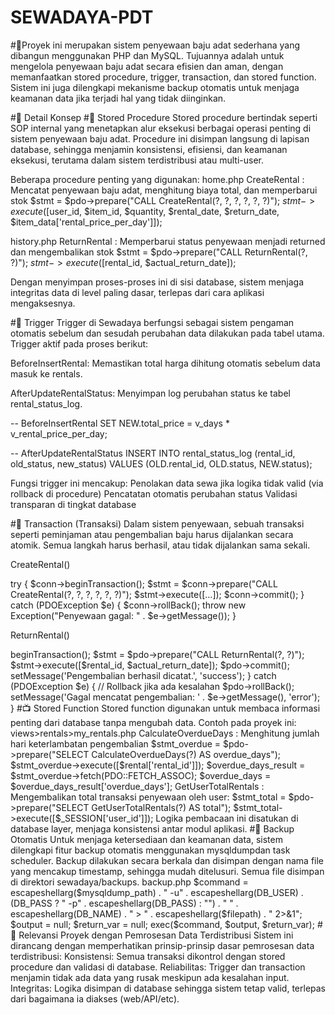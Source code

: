 # SEWADAYA-PDT
#👘Proyek ini merupakan sistem penyewaan baju adat sederhana yang dibangun menggunakan PHP dan MySQL. Tujuannya adalah untuk mengelola penyewaan baju adat secara efisien dan aman, dengan memanfaatkan stored procedure, trigger, transaction, dan stored function. Sistem ini juga dilengkapi mekanisme backup otomatis untuk menjaga keamanan data jika terjadi hal yang tidak diinginkan. 

#📌 Detail Konsep
#🧠 Stored Procedure
Stored procedure bertindak seperti SOP internal yang menetapkan alur eksekusi berbagai operasi penting di sistem penyewaan baju adat. Procedure ini disimpan langsung di lapisan database, sehingga menjamin konsistensi, efisiensi, dan keamanan eksekusi, terutama dalam sistem terdistribusi atau multi-user.

Beberapa procedure penting yang digunakan:
home.php
CreateRental : Mencatat penyewaan baju adat, menghitung biaya total, dan memperbarui stok
$stmt = $pdo->prepare("CALL CreateRental(?, ?, ?, ?, ?, ?)"); 
                $stmt->execute([$user_id, $item_id, $quantity, $rental_date, $return_date, $item_data['rental_price_per_day']]);

history.php
ReturnRental : Memperbarui status penyewaan menjadi returned dan mengembalikan stok
$stmt = $pdo->prepare("CALL ReturnRental(?, ?)");
        $stmt->execute([$rental_id, $actual_return_date]); 

Dengan menyimpan proses-proses ini di sisi database, sistem menjaga integritas data di level paling dasar, terlepas dari cara aplikasi mengaksesnya.

#🚨 Trigger
Trigger di Sewadaya berfungsi sebagai sistem pengaman otomatis sebelum dan sesudah perubahan data dilakukan pada tabel utama.
Trigger aktif pada proses berikut:

BeforeInsertRental: Memastikan total harga dihitung otomatis sebelum data masuk ke rentals.

AfterUpdateRentalStatus: Menyimpan log perubahan status ke tabel rental_status_log.

-- BeforeInsertRental
SET NEW.total_price = v_days * v_rental_price_per_day;

-- AfterUpdateRentalStatus
INSERT INTO rental_status_log (rental_id, old_status, new_status)
VALUES (OLD.rental_id, OLD.status, NEW.status);

Fungsi trigger ini mencakup:
Penolakan data sewa jika logika tidak valid (via rollback di procedure)
Pencatatan otomatis perubahan status
Validasi transparan di tingkat database


#🔄 Transaction (Transaksi)
Dalam sistem penyewaan, sebuah transaksi seperti peminjaman atau pengembalian baju harus dijalankan secara atomik. Semua langkah harus berhasil, atau tidak dijalankan sama sekali.

CreateRental()

try {
    $conn->beginTransaction();
    $stmt = $conn->prepare("CALL CreateRental(?, ?, ?, ?, ?, ?)");
    $stmt->execute([...]);
    $conn->commit();
} catch (PDOException $e) {
    $conn->rollBack();
    throw new Exception("Penyewaan gagal: " . $e->getMessage());
}

ReturnRental()
<?php
try {
    $pdo->beginTransaction();

    $stmt = $pdo->prepare("CALL ReturnRental(?, ?)");
    $stmt->execute([$rental_id, $actual_return_date]);
    $pdo->commit();
    setMessage('Pengembalian berhasil dicatat.', 'success');
} catch (PDOException $e) {
    // Rollback jika ada kesalahan
    $pdo->rollBack();
    setMessage('Gagal mencatat pengembalian: ' . $e->getMessage(), 'error');
}


#📺 Stored Function

Stored function digunakan untuk membaca informasi penting dari database tanpa mengubah data. Contoh pada proyek ini:
views>rentals>my_rentals.php
CalculateOverdueDays : Menghitung jumlah hari keterlambatan pengembalian
$stmt_overdue = $pdo->prepare("SELECT CalculateOverdueDays(?) AS overdue_days");
                            $stmt_overdue->execute([$rental['rental_id']]);
                            $overdue_days_result = $stmt_overdue->fetch(PDO::FETCH_ASSOC);
                            $overdue_days = $overdue_days_result['overdue_days'];

GetUserTotalRentals : Mengembalikan total transaksi penyewaan oleh user:
$stmt_total = $pdo->prepare("SELECT GetUserTotalRentals(?) AS total");
        $stmt_total->execute([$_SESSION['user_id']]);

Logika pembacaan ini disatukan di database layer, menjaga konsistensi antar modul aplikasi.


#🔄 Backup Otomatis

Untuk menjaga ketersediaan dan keamanan data, sistem dilengkapi fitur backup otomatis menggunakan mysqldumpdan task scheduler. Backup dilakukan secara berkala dan disimpan dengan nama file yang mencakup timestamp, sehingga mudah ditelusuri. Semua file disimpan di direktori sewadaya/backups.

backup.php
$command = escapeshellarg($mysqldump_path) . " -u" . escapeshellarg(DB_USER) .
               (DB_PASS ? " -p" . escapeshellarg(DB_PASS) : "") . " " .
               escapeshellarg(DB_NAME) . " > " . escapeshellarg($filepath) . " 2>&1"; 

    $output = null;
    $return_var = null;
    exec($command, $output, $return_var);

#🧩 Relevansi Proyek dengan Pemrosesan Data Terdistribusi
Sistem ini dirancang dengan memperhatikan prinsip-prinsip dasar pemrosesan data terdistribusi:

Konsistensi: Semua transaksi dikontrol dengan stored procedure dan validasi di database.
Reliabilitas: Trigger dan transaction menjamin tidak ada data yang rusak meskipun ada kesalahan input.
Integritas: Logika disimpan di database sehingga sistem tetap valid, terlepas dari bagaimana ia diakses (web/API/etc).
